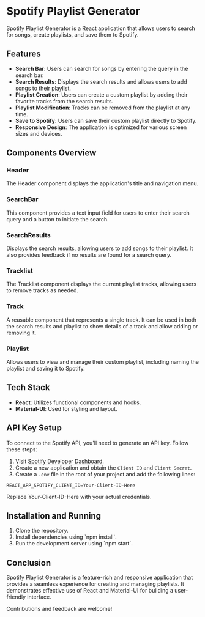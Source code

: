 # Spotify Playlist Generator

Spotify Playlist Generator is a React application that allows users to search for songs, create playlists, and save them to Spotify.

## Features

- **Search Bar**: Users can search for songs by entering the query in the search bar.
- **Search Results**: Displays the search results and allows users to add songs to their playlist.
- **Playlist Creation**: Users can create a custom playlist by adding their favorite tracks from the search results.
- **Playlist Modification**: Tracks can be removed from the playlist at any time.
- **Save to Spotify**: Users can save their custom playlist directly to Spotify.
- **Responsive Design**: The application is optimized for various screen sizes and devices.

## Components Overview

### Header
The Header component displays the application's title and navigation menu.

### SearchBar
This component provides a text input field for users to enter their search query and a button to initiate the search.

### SearchResults
Displays the search results, allowing users to add songs to their playlist. It also provides feedback if no results are found for a search query.

### Tracklist
The Tracklist component displays the current playlist tracks, allowing users to remove tracks as needed.

### Track
A reusable component that represents a single track. It can be used in both the search results and playlist to show details of a track and allow adding or removing it.

### Playlist
Allows users to view and manage their custom playlist, including naming the playlist and saving it to Spotify.

## Tech Stack

- **React**: Utilizes functional components and hooks.
- **Material-UI**: Used for styling and layout.

## API Key Setup

To connect to the Spotify API, you'll need to generate an API key. Follow these steps:

1. Visit [Spotify Developer Dashboard](https://developer.spotify.com/dashboard/applications).
2. Create a new application and obtain the `Client ID` and `Client Secret`.
3. Create a `.env` file in the root of your project and add the following lines:

```env
REACT_APP_SPOTIFY_CLIENT_ID=Your-Client-ID-Here
```

Replace Your-Client-ID-Here with your actual credentials.

## Installation and Running

1. Clone the repository.
2. Install dependencies using \`npm install\`.
3. Run the development server using \`npm start\`.

## Conclusion

Spotify Playlist Generator is a feature-rich and responsive application that provides a seamless experience for creating and managing playlists. It demonstrates effective use of React and Material-UI for building a user-friendly interface.

Contributions and feedback are welcome!
